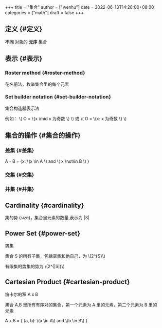 +++
title = "集合"
author = ["wenhu"]
date = 2022-06-13T14:28:00+08:00
categories = ["math"]
draft = false
+++

## 定义 {#定义}

**不同** 对象的 **无序** 集合


## 表示 {#表示}


### Roster method {#roster-method}

花名册法，枚举集合里的每个元素


### Set builder notation {#set-builder-notation}

集合构造器表示法

例如： \\( O  = \\{x \mid x 为奇数 \\} \\) 或 \\( O  = \\{x: x 为奇数 \\} \\)


## 集合的操作 {#集合的操作}


### 差集 {#差集}

A - B = {x: \\(x \in A \\) and \\( x \not\in B \\) }


### 交集 {#交集}


### 并集 {#并集}


## Cardinality {#cardinality}

集的势 (size)，集合里元素的数量,表示为 |S|


## Power Set {#power-set}

势集

集合 S 的所有子集，包括空集和他自己，为 \\(2^{S}\\)

有限集的势集的势为 \\(2^{|S|}\\)


## Cartesian Product {#cartesian-product}

笛卡尔的积  A x B

集合 A,B 里所有有序对的集合，第一个元素为 A 里的元素，第二个元素为 B 里的元素

A x B = { (a, b): \\(a \in A\\) and \\(b \in B\\) }
